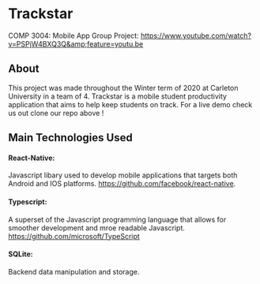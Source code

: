 # Trackstar
COMP 3004: Mobile App Group Project: https://www.youtube.com/watch?v=PSPjW4BXQ3Q&amp;feature=youtu.be

## About 

This project was made throughout the Winter term of 2020 at Carleton University in a team of 4. Trackstar is a mobile student productivity application that aims to help keep students on track. For a live demo check us out clone our repo above !

## Main Technologies Used

#### React-Native: 
Javascript libary used to develop mobile applications that targets both Android and IOS platforms. https://github.com/facebook/react-native. 

#### Typescript: 
A superset of the Javascript programming language that allows for smoother development and mroe readable Javascript. https://github.com/microsoft/TypeScript

#### SQLite: 
Backend data manipulation and storage. 



